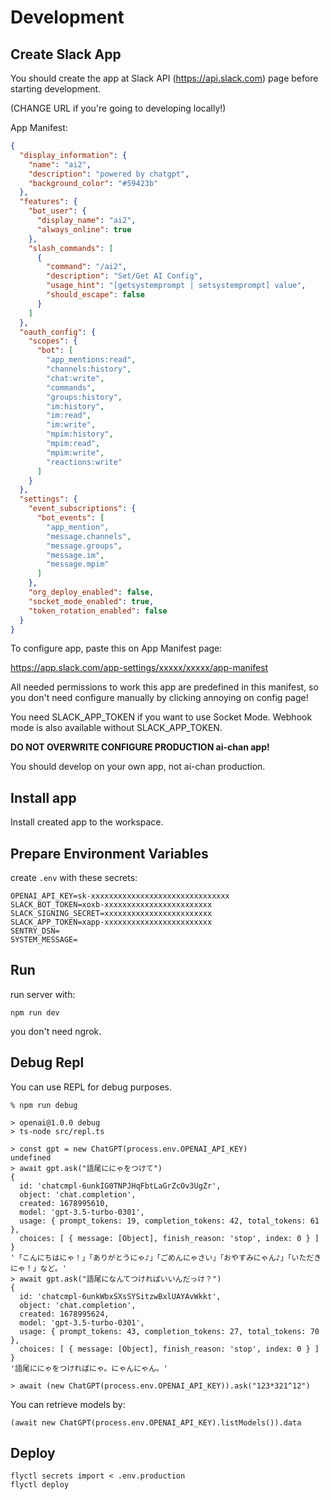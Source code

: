 # Development

## Create Slack App

You should create the app at Slack API (https://api.slack.com) page before starting development.

(CHANGE URL if you're going to developing locally!)

App Manifest:

```json
{
  "display_information": {
    "name": "ai2",
    "description": "powered by chatgpt",
    "background_color": "#59423b"
  },
  "features": {
    "bot_user": {
      "display_name": "ai2",
      "always_online": true
    },
    "slash_commands": [
      {
        "command": "/ai2",
        "description": "Set/Get AI Config",
        "usage_hint": "[getsystemprompt | setsystemprompt] value",
        "should_escape": false
      }
    ]
  },
  "oauth_config": {
    "scopes": {
      "bot": [
        "app_mentions:read",
        "channels:history",
        "chat:write",
        "commands",
        "groups:history",
        "im:history",
        "im:read",
        "im:write",
        "mpim:history",
        "mpim:read",
        "mpim:write",
        "reactions:write"
      ]
    }
  },
  "settings": {
    "event_subscriptions": {
      "bot_events": [
        "app_mention",
        "message.channels",
        "message.groups",
        "message.im",
        "message.mpim"
      ]
    },
    "org_deploy_enabled": false,
    "socket_mode_enabled": true,
    "token_rotation_enabled": false
  }
}
```

To configure app, paste this on App Manifest page:

https://app.slack.com/app-settings/xxxxx/xxxxx/app-manifest

All needed permissions to work this app are predefined in this manifest, so you don't need configure manually by clicking annoying on config page!

You need SLACK_APP_TOKEN if you want to use Socket Mode. Webhook mode is also available without SLACK_APP_TOKEN.

**DO NOT OVERWRITE CONFIGURE PRODUCTION ai-chan app!**

You should develop on your own app, not ai-chan production.

## Install app

Install created app to the workspace.

## Prepare Environment Variables

create `.env` with these secrets:

```
OPENAI_API_KEY=sk-xxxxxxxxxxxxxxxxxxxxxxxxxxxxxxx
SLACK_BOT_TOKEN=xoxb-xxxxxxxxxxxxxxxxxxxxxxxx
SLACK_SIGNING_SECRET=xxxxxxxxxxxxxxxxxxxxxxxx
SLACK_APP_TOKEN=xapp-xxxxxxxxxxxxxxxxxxxxxxxx
SENTRY_DSN=
SYSTEM_MESSAGE=
```

## Run

run server with:

```
npm run dev
```

you don't need ngrok.

## Debug Repl

You can use REPL for debug purposes.

```
% npm run debug

> openai@1.0.0 debug
> ts-node src/repl.ts

> const gpt = new ChatGPT(process.env.OPENAI_API_KEY)
undefined
> await gpt.ask("語尾ににゃをつけて")
{
  id: 'chatcmpl-6unkIG0TNPJHqFbtLaGrZcOv3UgZr',
  object: 'chat.completion',
  created: 1678995610,
  model: 'gpt-3.5-turbo-0301',
  usage: { prompt_tokens: 19, completion_tokens: 42, total_tokens: 61 },
  choices: [ { message: [Object], finish_reason: 'stop', index: 0 } ]
}
'「こんにちはにゃ！」「ありがとうにゃ♪」「ごめんにゃさい」「おやすみにゃん♪」「いただきにゃ！」など。'
> await gpt.ask("語尾になんてつければいいんだっけ？")
{
  id: 'chatcmpl-6unkWbxSXsSYSitzwBxlUAYAvWkkt',
  object: 'chat.completion',
  created: 1678995624,
  model: 'gpt-3.5-turbo-0301',
  usage: { prompt_tokens: 43, completion_tokens: 27, total_tokens: 70 },
  choices: [ { message: [Object], finish_reason: 'stop', index: 0 } ]
}
'語尾ににゃをつければにゃ。にゃんにゃん。'

> await (new ChatGPT(process.env.OPENAI_API_KEY)).ask("123*321^12")
```

You can retrieve models by:

```
(await new ChatGPT(process.env.OPENAI_API_KEY).listModels()).data
```

## Deploy

```
flyctl secrets import < .env.production
flyctl deploy
```
